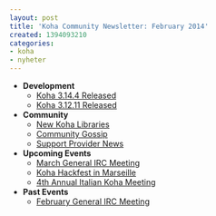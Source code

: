 ```yaml
---
layout: post
title: 'Koha Community Newsletter: February 2014'
created: 1394093210
categories:
- koha
- nyheter
---
```

<ul>
<li><strong>Development</strong>
<ul>
<li><a href="http://koha-community.org/koha-community-newsletter-february-2014/#314">Koha 3.14.4 Released</a></li>
<li><a href="http://koha-community.org/koha-community-newsletter-february-2014/#312">Koha 3.12.11 Released</a></li>
</ul>
</li>
<li><strong>Community</strong>
<ul>
<li><a href="http://koha-community.org/koha-community-newsletter-february-2014/#newlibs">New Koha Libraries</a></li>
<li><a href="http://koha-community.org/koha-community-newsletter-february-2014/#gossip">Community Gossip</a></li>
<li><a href="http://koha-community.org/koha-community-newsletter-february-2014/#provider">Support Provider News</a></li>
</ul>
</li>
<li><strong>Upcoming Events</strong>
<ul>
<li><a href="http://koha-community.org/koha-community-newsletter-february-2014/#ircnext">March General IRC Meeting</a></li>
<li><a href="http://koha-community.org/koha-community-newsletter-february-2014/#hackfest">Koha Hackfest in Marseille</a></li>
<li><a href="http://koha-community.org/koha-community-newsletter-february-2014/#italygrp">4th Annual Italian Koha Meeting</a></li>
</ul>
</li>
<li><strong>Past Events</strong>
<ul>
<li><a href="http://koha-community.org/koha-community-newsletter-february-2014/#ircpast">February General IRC Meeting</a></li>
</ul>
</li>
</ul>
